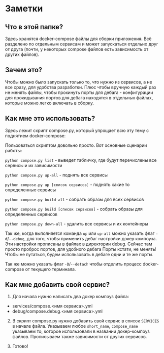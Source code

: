 # Заметки

## Что в этой папке?

Здесь хранятся docker-compose файлы для сборки приложения.
Всё разделено по отдельным сервисам и может запускаться отдельно
друг от друга (почти, у некоторых compose файлов есть зависимость
от других файлов).

## Зачем это?

Чтобы можно было запускать только то, что нужно из сервисов,
а не все сразу, для удобства разработки. Плюс чтобы вручную
каждый раз не менять файлы, чтобы прокинуть порты для дебага -
конфигурации для прокидывания портов для дебага находятся
в отдельных файлах, которые можно легко включать в сборку.

## Как мне это использовать?

Здесь лежит скрипт compose.py, который упрощает всю эту тему с поднятием
docker-compose:

Пользоваться скриптом довольно просто. Вот основные сценарии работы:

`python compose.py list` - выведет табличку, где будут перечислены все сервисы и их зависимости

`python compose.py up-all` - поднять все сервисы

`python compose.py up [список сервисов]` - поднять какие то определенные сервисы

`python compose.py build-all` - собрать образы для всех сервисов

`python compose.py build [список сервисов]` - собрать образы для определенных сервисов

`python compose.py down-all` - удалить все сервисы и их контейнеры

Так же, когда выполняется команда `up` или `up-all` можно указать
флаг `-d`/`--debug`, для того, чтобы применить дебаг настройки докер компоуза.
Эти настройки прописаны в файлах в директории debug. Сейчас там просто проброс портов, для удобного дебага
Порты кстати, не менять! Чтобы не путаться, будем использовать в дебаге одни и те же порты.

Так же можно указать флаг `-D`/`--detach` чтобы отделить процесс
docker-compose от текущего терминала.

## Как мне добавить свой сервис?

1. Для начала нужно написать два докер компоуз файла:

- services/compose.<имя сервиса>.yml 
- debug/compose.debug.<имя сервиса>.yml

2. В скрипт compose.py нужно добавить свой сервис в
список `SERVICES` в начале файла.
Указываем любое `short_name`, `compose_name` указываем то, которое
использовали в названии докер-компоуз файлов. Прописываем
также зависимости от других сервисов.

3. Готово!
